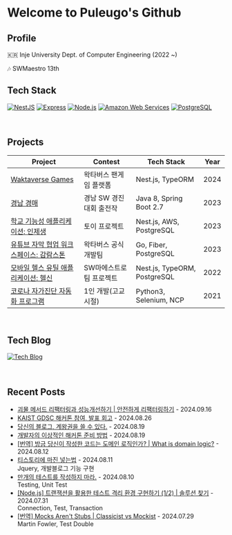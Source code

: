 # Welcome to Puleugo's Github
## Profile

🇰🇷 Inje University Dept. of Computer Engineering  (2022 ~)

🎶 SWMaestro 13th

## Tech Stack
[![NestJS](https://img.shields.io/badge/NestJS-E0234E?style=for-the-badge&logo=nestjs&logoColor=white)](https://nestjs.com/)
[![Express](https://img.shields.io/badge/Express%20js-000000?style=for-the-badge&logo=express&logoColor=white)](https://www.express.com/)
[![Node.js](https://img.shields.io/badge/Node.js-43853D?style=for-the-badge&logo=node-dot-js&logoColor=white)](https://nodejs.org/)
[![Amazon Web Services](https://img.shields.io/badge/Amazon%20Web%20Services-232F3E?style=for-the-badge&logo=amazon-aws&logoColor=white)](https://aws.amazon.com/)
[![PostgreSQL](https://img.shields.io/badge/PostgreSQL-4169E1?style=for-the-badge&logo=postgresql&logoColor=white)](https://www.postgresql.org/)


<br/>

## Projects
| Project                                              | Contest                                            | Tech Stack           | Year |
|------------------------------------------------------|----------------------------------------------------|--------------------|------|
| [Waktaverse Games](https://waktaverse.games/) | 왁타버스 팬게임 플랫폼 | Nest.js, TypeORM | 2024 |
| [경남 경매](https://github.com/gyeongnam-gyeongmae/server) | 경남 SW 경진대회 출전작 | Java 8, Spring Boot 2.7 | 2023 |
| [학교 기능성 애플리케이션: 인제생](https://github.com/puleugo/IJS) | 토이 프로젝트 | Nest.js, AWS, PostgreSQL | 2023 |
| [유튜브 자막 협업 워크스페이스: 감람스톤](https://gamramstone.wesub.io/) | 왁타버스 공식 개발팀 | Go, Fiber, PostgreSQL | 2023 |
| [모바일 헬스 유틸 애플리케이션: 헬신](https://play.google.com/store/apps/details?id=life.healthy.be) | SW마에스트로 팀 프로젝트 | Nest.js, TypeORM, PostgreSQL | 2022 |
| [코로나 자가진단 자동화 프로그램](https://github.com/puleugo/covid-19-eduro-self-diagnosis-program) | 1인 개발(고교 시절) | Python3, Selenium, NCP | 2021 |


<br/>

## Tech Blog
[![Tech Blog](https://img.shields.io/badge/Tech%20Blog-FF5722?style=for-the-badge&logo=Tistory&logoColor=white&link=https://puleugo.tistory.com)](https://puleugo.tistory.com/)

<br/>

## Recent Posts
- [괴물 메서드 리팩터링과 성능개선하기 | 안전하게 리팩터링하기](https://puleugo.tistory.com/209) - 2024.09.16 <br/>
- [KAIST GDSC 해커톤 참여, 발표 회고](https://puleugo.tistory.com/207) - 2024.08.26 <br/>
- [당신의 블로그, 계왕권을 쓸 수 있다.](https://puleugo.tistory.com/206) - 2024.08.19 <br/>
- [개발자의 이상적인 해커톤 준비 방법](https://puleugo.tistory.com/205) - 2024.08.19 <br/>
- [[번역] 방금 당신이 작성한 코드는 도메인 로직인가? | What is domain logic?](https://puleugo.tistory.com/204) - 2024.08.12 <br/>
- [티스토리에 마진 넣는법](https://puleugo.tistory.com/203) - 2024.08.11 <br>	Jquery, 개발블로그 기능 구현<br/>
- [만개의 테스트를 작성하지 마라.](https://puleugo.tistory.com/202) - 2024.08.10 <br>	Testing, Unit Test<br/>
- [[Node.js] 트랜잭션을 활용한 테스트 격리 환경 구현하기 (1/2) | 솔루션 찾기](https://puleugo.tistory.com/201) - 2024.07.31 <br>	Connection, Test, Transaction<br/>
- [[번역] Mocks Aren't Stubs | Classicist vs Mockist](https://puleugo.tistory.com/199) - 2024.07.29 <br>	Martin Fowler, Test Double<br/>
